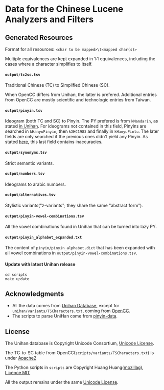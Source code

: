 # Data for the Chinese Lucene Analyzers and Filters
 
## Generated Resources

Format for all resources: `<char to be mapped>\t<mapped char(s)>`

Multiple equivalences are kept expanded in 1:1 equivalences, including the cases where a character simplifies to itself. 

#### `output/tc2sc.tsv`

Traditional Chinese (TC) to Simplified Chinese (SC).

When OpenCC differs from Unihan, the latter is prefered.
Additional entries from OpenCC are mostly scientific and technologic entries from Taiwan.  

#### `output/pinyin.tsv`

Ideogram (both TC and SC) to Pinyin.
The PY prefered is from `kMandarin`, as stated [in Unihan](http://www.unicode.org/reports/tr38/index.html#kMandarin).
For ideograms not contained in this field, Pinyins are searched in `kHanyuPinyin`, then `kXHC1983` and finally in `kHanyuPinlu`.
The later fields are only searched if the previous ones didn't yield any Pinyin.
As stated [here](scripts/merge_pinyin.py#L87), this last field contains inaccuracies.

#### `output/synonyms.tsv`

Strict semantic variants.

#### `output/numbers.tsv`

Ideograms to arabic numbers.

#### `output/alternatives.tsv`

Stylistic variants("z-variants"; they share the same "abstract form"). 

#### `output/pinyin-vowel-combinations.tsv`

All the vowel combinations found in Unihan that can be turned into lazy PY.

#### `output/pinyin_alphabet_expanded.txt`

The content of `pinyin/pinyin_alphabet.dict` that has been expanded with all vowel combinations in `output/pinyin-vowel-combinations.tsv`.

#### Update with latest Unihan release

```
cd scripts
make update
```

## Acknowledgments

 - All the data comes from [Unihan Database](http://www.unicode.org/charts/unihan.html), except for `unihan/variants/TSCharacters.txt`, coming from [OpenCC](https://github.com/BYVoid/OpenCC). 
 - The scripts to parse UniHan come from [pinyin-data](https://github.com/mozillazg/pinyin-data). 

## License

The Unihan database is Copyright Unicode Consortium, [Unicode License](http://unicode.org/copyright.html).

The TC-to-SC table from OpenCC(`scripts/variants/TSCharacters.txt`) is under [Apache2](https://opensource.org/licenses/Apache-2.0)

The Python scripts in `scripts` are Copyright Huang Huang([mozillag](https://github.com/mozillazg)), [Licence MIT](https://opensource.org/licenses/MIT)

All the output remains under the same [Unicode License](http://unicode.org/copyright.html).

